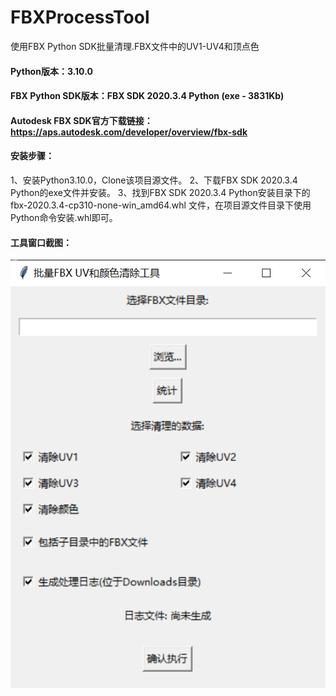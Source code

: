 # FBXProcessTool
使用FBX Python SDK批量清理.FBX文件中的UV1-UV4和顶点色

#### Python版本：3.10.0
#### FBX Python SDK版本：FBX SDK 2020.3.4 Python (exe - 3831Kb)
#### Autodesk FBX SDK官方下载链接：https://aps.autodesk.com/developer/overview/fbx-sdk
#### 安装步骤：
1、安装Python3.10.0，Clone该项目源文件。
2、下载FBX SDK 2020.3.4 Python的exe文件并安装。
3、找到FBX SDK 2020.3.4 Python安装目录下的fbx-2020.3.4-cp310-none-win_amd64.whl
文件，在项目源文件目录下使用Python命令安装.whl即可。
#### 工具窗口截图：
![image](https://github.com/shadow-hg/FBXProcessTool/blob/Master/%E5%B7%A5%E5%85%B7%E9%9D%A2%E6%9D%BF.png)
